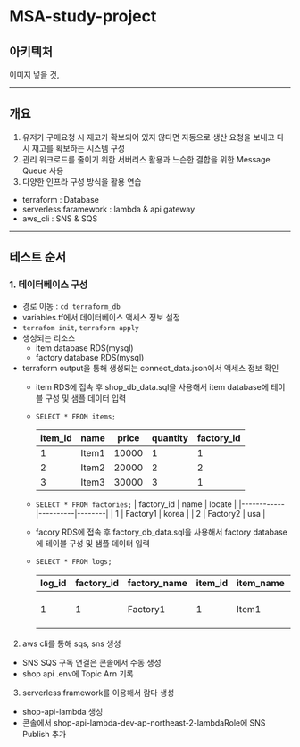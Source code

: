 # MSA-study-project

## 아키텍처
이미지 넣을 것,

---

## 개요
1. 유저가 구매요청 시 재고가 확보되어 있지 않다면 자동으로 생산 요청을 보내고 다시 재고를 확보하는 시스템 구성
2. 관리 워크로드를 줄이기 위한 서버리스 활용과 느슨한 결합을 위한 Message Queue 사용
3. 다양한 인프라 구성 방식을 활용 연습
  - terraform : Database
  - serverless faramework : lambda & api gateway
  - aws_cli : SNS & SQS

---

## 테스트 순서

### 1. 데이터베이스 구성
  - 경로 이동 : `cd terraform_db` 
  - variables.tf에서 데이터베이스 액세스 정보 설정
  - `terrafom init`, `terraform apply`
  - 생성되는 리소스
    - item database RDS(mysql)
    - factory database RDS(mysql)
  - terraform output을 통해 생성되는 connect_data.json에서 액세스 정보 확인 
    - item RDS에 접속 후 shop_db_data.sql을 사용해서 item database에 테이블 구성 및 샘플 데이터 입력
    - `SELECT * FROM items;`

        | item_id | name  | price  | quantity | factory_id |
        |---------|-------|--------|----------|------------|
        | 1       | Item1 | 10000  | 1        | 1          |
        | 2       | Item2 | 20000  | 2        | 2          |
        | 3       | Item3 | 30000  | 3        | 1          |
    - `SELECT * FROM factories;`
        | factory_id | name     | locate |
        |------------|----------|--------|
        | 1          | Factory1 | korea  |
        | 2          | Factory2 | usa    |
    - facory RDS에 접속 후 factory_db_data.sql을 사용해서 factory database에 테이블 구성 및 샘플 데이터 입력
    - `SELECT * FROM logs;`

      | log_id | factory_id | factory_name | item_id | item_name | quantity | requester | datetime            |
      |--------|------------|--------------|---------|-----------|----------|-----------|---------------------|
      |      1 |          1 | Factory1     |       1 | Item1     |        5 | jeonghun  | 2023-05-18 09:46:48 |

2. aws cli를 통해 sqs, sns 생성
  - SNS SQS 구독 연결은 콘솔에서 수동 생성
  - shop api .env에 Topic Arn 기록
3. serverless framework를 이용해서 람다 생성
  - shop-api-lambda 생성
  - 콘솔에서 shop-api-lambda-dev-ap-northeast-2-lambdaRole에 SNS Publish 추가

